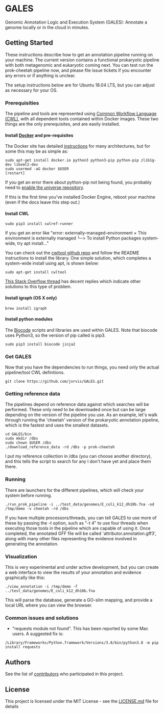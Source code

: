 # GALES
Genomic Annotation Logic and Execution System (GALES): Annotate a genome locally or in the cloud in minutes.

## Getting Started

These instructions describe how to get an annotation pipeline running on your machine.  The current version contains
a functional prokaryotic pipeline with both metagenomic and eukaryotic coming next.  You can test run the
prok-cheetah pipeline now, and please file issue tickets if you encounter any errors or if anything is unclear.

The setup instructions below are for Ubuntu 18.04 LTS, but you can adjust as necessary for your OS.

### Prerequisities

The pipeline and tools are represented using [Common Workflow Language (CWL)](http://www.commonwl.org/), with all dependent tools contained within Docker images.  These two things are the only prerequisites, and are easily installed.  

#### Install [Docker](https://docs.docker.com/engine/installation/) and pre-requisites

The Docker site has detailed [instructions](https://docs.docker.com/engine/installation/) for many architectures, but for some this may be as simple as:

```
sudo apt-get install docker.io python3 python3-pip python-pip zlib1g-dev libxml2-dev
sudo usermod -aG docker $USER
[restart]
```

If you get an error there about python-pip not being found, you probably need to [enable the universe repository](https://itsfoss.com/ubuntu-repositories/).

If this is the first time you've installed Docker Engine, reboot your machine (even if the docs leave this step out.)

#### Install CWL

```
sudo pip3 install cwlref-runner
```

If you get an error like
"error: externally-managed-environment
× This environment is externally managed
╰─> To install Python packages system-wide, try apt install..."

You can check out the [cwltool github repo](https://github.com/common-workflow-language/cwltool) and follow the README instructions to install the library. One simple solution, which completes a system-wide install using apt, is shown below:
```
sudo apt-get install cwltool
```

 [This Stack Overflow thread](https://stackoverflow.com/q/75602063) has decent replies which indicate other solutions to this type of problem.

#### Install igraph (OS X only)

```
brew install igraph
```

#### Install python modules

The [Biocode](https://github.com/jorvis/biocode) scripts and libraries are used within GALES.  Note that
biocode uses Python3, so the version of pip called is pip3.

```
sudo pip3 install biocode jinja2
```

### Get GALES

Now that you have the dependencies to run things, you need only the actual pipeline/tool CWL definitions.

```
git clone https://github.com/jorvis/GALES.git
```

### Getting reference data

The pipelines depend on reference data against which searches will be performed.  These only need to
be downloaded once but can be large depending on the version of the pipeline you use.  As an example,
let's walk through running the 'cheetah' version of the prokaryotic annotation pipeline, which is the
fastest and uses the smallest datasets.

```
cd GALES/bin
sudo mkdir /dbs
sudo chown $USER /dbs
./download_reference_data -rd /dbs -p prok-cheetah
```

I put my reference collection in /dbs (you can choose another directory), and this tells the script to
search for any I don't have yet and place them there.

### Running

There are launchers for the different pipelines, which will check your system before running.

```
./run_prok_pipeline -i ../test_data/genomes/E_coli_k12_dh10b.fna -od /tmp/demo -v cheetah -rd /dbs
```

If you have multiple processors/threads, you can tell GALES to use more of these by passing the -t option,
such as "-t 4" to use four threads when executing those tools in the pipeline which are capable of using
it. Once completed, the annotated GFF file will be called 'attributor.annotation.gff3', along with many other
files representing the evidence involved in generating the annotation.

### Visualization

This is very experimental and under active development, but you can create a web interface to view the
results of your annotation and evidence graphically like this:

```
./view_annotation -i /tmp/demo -f ../test_data/genomes/E_coli_k12_dh10b.fna
```

This will parse the database, generate a GO-slim mapping, and provide a local URL where you can view
the browser.

### Common issues and solutions

- "requests module not found".  This has been reported by some Mac users.  A suggested fix is:

```
/Library/Frameworks/Python.framework/Versions/3.8/bin/python3.8 -m pip install requests
```


## Authors

See the list of [contributors](https://github.com/jorvis/GALES/contributors) who participated in this project.

## License

This project is licensed under the MIT License - see the [LICENSE.md](LICENSE.md) file for details

